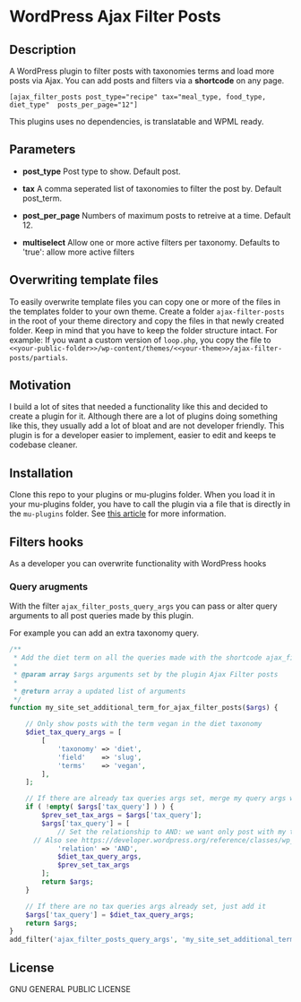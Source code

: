 # WordPress Ajax Filter Posts

## Description

A WordPress plugin to filter posts with taxonomies terms and load more posts via Ajax.
You can add posts and filters via a **shortcode** on any page.

```
[ajax_filter_posts post_type="recipe" tax="meal_type, food_type, diet_type"  posts_per_page="12"]
```

This plugins uses no dependencies, is translatable and WPML ready.

## Parameters

- **post_type**
  Post type to show. Default post.

- **tax**
  A comma seperated list of taxonomies to filter the post by. Default post_term.

- **post_per_page**
  Numbers of maximum posts to retreive at a time. Default 12.

- **multiselect**
  Allow one or more active filters per taxonomy. Defaults to 'true': allow more active filters

## Overwriting template files

To easily overwrite template files you can copy one or more of the files in the templates folder to your own theme. Create a folder `ajax-filter-posts` in the root of your theme directory and copy the files in that newly created folder. Keep in mind that you have to keep the folder structure intact. For example: If you want a custom version of `loop.php`, you copy the file to `<<your-public-folder>>/wp-content/themes/<<your-theme>>/ajax-filter-posts/partials`.

## Motivation

I build a lot of sites that needed a functionality like this and decided to create a plugin for it. Although there are a lot of plugins doing something like this, they usually add a lot of bloat and are not developer friendly. This plugin is for a developer easier to implement, easier to edit and keeps te codebase cleaner.

## Installation

Clone this repo to your plugins or mu-plugins folder. When you load it in your mu-plugins folder, you have to call the plugin via a file that is directly in the `mu-plugins` folder. See [this article](https://www.sitepoint.com/wordpress-mu-plugins/) for more information.

## Filters hooks
As a developer you can overwrite functionality with WordPress hooks

### Query arugments
With the filter `ajax_filter_posts_query_args` you can pass or alter query arguments to all post queries made by this plugin.

For example you can add an extra taxonomy query.

```php
/**
 * Add the diet term on all the queries made with the shortcode ajax_filter_posts
 *
 * @param array $args arguments set by the plugin Ajax Filter posts
 *
 * @return array a updated list of arguments
 */
function my_site_set_additional_term_for_ajax_filter_posts($args) {

	// Only show posts with the term vegan in the diet taxonomy
	$diet_tax_query_args = [
		[
			'taxonomy' => 'diet',
			'field'    => 'slug',
			'terms'    => 'vegan',
		],
	];

	// If there are already tax queries args set, merge my query args with the set args
	if ( !empty( $args['tax_query'] ) ) {
		$prev_set_tax_args = $args['tax_query'];
		$args['tax_query'] = [
			// Set the relationship to AND: we want only post with my term and the set terms by the user
      // Also see https://developer.wordpress.org/reference/classes/wp_query/#taxonomy-parameters
			'relation' => 'AND',
			$diet_tax_query_args,
			$prev_set_tax_args
		];
		return $args;
	}

	// If there are no tax queries args already set, just add it
	$args['tax_query'] = $diet_tax_query_args;
	return $args;
}
add_filter('ajax_filter_posts_query_args', 'my_site_set_additional_term_for_ajax_filter_posts');
```

## License

GNU GENERAL PUBLIC LICENSE
